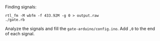 Finding signals:

    rtl_fm -M wbfm -f 433.92M -g 0 > output.raw
    ./gate.rb

Analyze the signals and fill the `gate-arduino/config.ino`. Add `,0` to the end of each signal.
